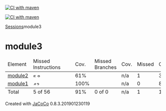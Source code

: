 [![CI with maven](https://github.com/thisisDharam/jacoco-multi-module-sample/actions/workflows/main.yml/badge.svg)](https://github.com/thisisDharam/jacoco-multi-module-sample/actions/workflows/main.yml)

[![CI with maven](https://github.com/thisisDharam/jacoco-multi-module-sample/actions/workflows/main.yml/badge.svg)](https://github.com/thisisDharam/jacoco-multi-module-sample/actions/workflows/main.yml)

<?xml version="1.0" encoding="UTF-8"?><!DOCTYPE html PUBLIC "-//W3C//DTD XHTML 1.0 Strict//EN" "http://www.w3.org/TR/xhtml1/DTD/xhtml1-strict.dtd"><html xmlns="http://www.w3.org/1999/xhtml" lang="en"><head><meta http-equiv="Content-Type" content="text/html;charset=UTF-8"/><link rel="stylesheet" href="jacoco-resources/report.css" type="text/css"/><link rel="shortcut icon" href="jacoco-resources/report.gif" type="image/gif"/><title>module3</title><script type="text/javascript" src="jacoco-resources/sort.js"></script></head><body onload="initialSort(['breadcrumb', 'coveragetable'])"><div class="breadcrumb" id="breadcrumb"><span class="info"><a href="jacoco-sessions.html" class="el_session">Sessions</a></span><span class="el_report">module3</span></div><h1>module3</h1><table class="coverage" cellspacing="0" id="coveragetable"><thead><tr><td class="sortable" id="a" onclick="toggleSort(this)">Element</td><td class="down sortable bar" id="b" onclick="toggleSort(this)">Missed Instructions</td><td class="sortable ctr2" id="c" onclick="toggleSort(this)">Cov.</td><td class="sortable bar" id="d" onclick="toggleSort(this)">Missed Branches</td><td class="sortable ctr2" id="e" onclick="toggleSort(this)">Cov.</td><td class="sortable ctr1" id="f" onclick="toggleSort(this)">Missed</td><td class="sortable ctr2" id="g" onclick="toggleSort(this)">Cxty</td><td class="sortable ctr1" id="h" onclick="toggleSort(this)">Missed</td><td class="sortable ctr2" id="i" onclick="toggleSort(this)">Lines</td><td class="sortable ctr1" id="j" onclick="toggleSort(this)">Missed</td><td class="sortable ctr2" id="k" onclick="toggleSort(this)">Methods</td><td class="sortable ctr1" id="l" onclick="toggleSort(this)">Missed</td><td class="sortable ctr2" id="m" onclick="toggleSort(this)">Classes</td></tr></thead><tfoot><tr><td>Total</td><td class="bar">5 of 56</td><td class="ctr2">91%</td><td class="bar">0 of 0</td><td class="ctr2">n/a</td><td class="ctr1">1</td><td class="ctr2">11</td><td class="ctr1">1</td><td class="ctr2">15</td><td class="ctr1">1</td><td class="ctr2">11</td><td class="ctr1">0</td><td class="ctr2">2</td></tr></tfoot><tbody><tr><td id="a1"><a href="module2/index.html" class="el_bundle">module2</a></td><td class="bar" id="b0"><img src="jacoco-resources/redbar.gif" width="13" height="10" title="5" alt="5"/><img src="jacoco-resources/greenbar.gif" width="22" height="10" title="8" alt="8"/></td><td class="ctr2" id="c1">61%</td><td class="bar" id="d0"/><td class="ctr2" id="e0">n/a</td><td class="ctr1" id="f0">1</td><td class="ctr2" id="g1">3</td><td class="ctr1" id="h0">1</td><td class="ctr2" id="i1">3</td><td class="ctr1" id="j0">1</td><td class="ctr2" id="k1">3</td><td class="ctr1" id="l0">0</td><td class="ctr2" id="m0">1</td></tr><tr><td id="a0"><a href="module1/index.html" class="el_bundle">module1</a></td><td class="bar" id="b1"><img src="jacoco-resources/greenbar.gif" width="120" height="10" title="43" alt="43"/></td><td class="ctr2" id="c0">100%</td><td class="bar" id="d1"/><td class="ctr2" id="e1">n/a</td><td class="ctr1" id="f1">0</td><td class="ctr2" id="g0">8</td><td class="ctr1" id="h1">0</td><td class="ctr2" id="i0">12</td><td class="ctr1" id="j1">0</td><td class="ctr2" id="k0">8</td><td class="ctr1" id="l1">0</td><td class="ctr2" id="m1">1</td></tr></tbody></table><div class="footer"><span class="right">Created with <a href="http://www.jacoco.org/jacoco">JaCoCo</a> 0.8.3.201901230119</span></div></body></html>
